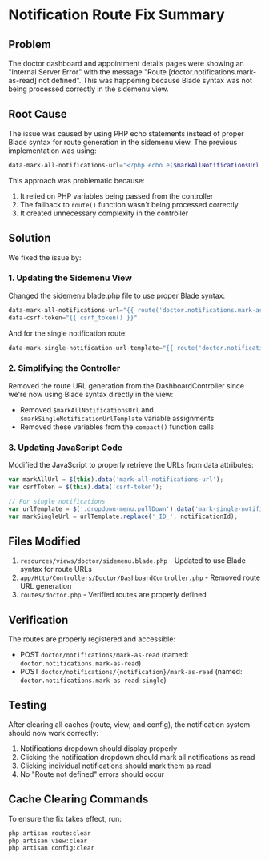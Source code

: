 # Notification Route Fix Summary

## Problem
The doctor dashboard and appointment details pages were showing an "Internal Server Error" with the message "Route [doctor.notifications.mark-as-read] not defined". This was happening because Blade syntax was not being processed correctly in the sidemenu view.

## Root Cause
The issue was caused by using PHP echo statements instead of proper Blade syntax for route generation in the sidemenu view. The previous implementation was using:
```php
data-mark-all-notifications-url="<?php echo e($markAllNotificationsUrl ?? route('doctor.notifications.mark-as-read')); ?>"
```

This approach was problematic because:
1. It relied on PHP variables being passed from the controller
2. The fallback to `route()` function wasn't being processed correctly
3. It created unnecessary complexity in the controller

## Solution
We fixed the issue by:

### 1. Updating the Sidemenu View
Changed the sidemenu.blade.php file to use proper Blade syntax:
```php
data-mark-all-notifications-url="{{ route('doctor.notifications.mark-as-read') }}"
data-csrf-token="{{ csrf_token() }}"
```

And for the single notification route:
```php
data-mark-single-notification-url-template="{{ route('doctor.notifications.mark-as-read-single', ['notification' => '_ID_']) }}"
```

### 2. Simplifying the Controller
Removed the route URL generation from the DashboardController since we're now using Blade syntax directly in the view:
- Removed `$markAllNotificationsUrl` and `$markSingleNotificationUrlTemplate` variable assignments
- Removed these variables from the `compact()` function calls

### 3. Updating JavaScript Code
Modified the JavaScript to properly retrieve the URLs from data attributes:
```javascript
var markAllUrl = $(this).data('mark-all-notifications-url');
var csrfToken = $(this).data('csrf-token');

// For single notifications
var urlTemplate = $('.dropdown-menu.pullDown').data('mark-single-notification-url-template');
var markSingleUrl = urlTemplate.replace('_ID_', notificationId);
```

## Files Modified
1. `resources/views/doctor/sidemenu.blade.php` - Updated to use Blade syntax for route URLs
2. `app/Http/Controllers/Doctor/DashboardController.php` - Removed route URL generation
3. `routes/doctor.php` - Verified routes are properly defined

## Verification
The routes are properly registered and accessible:
- POST `doctor/notifications/mark-as-read` (named: `doctor.notifications.mark-as-read`)
- POST `doctor/notifications/{notification}/mark-as-read` (named: `doctor.notifications.mark-as-read-single`)

## Testing
After clearing all caches (route, view, and config), the notification system should now work correctly:
1. Notifications dropdown should display properly
2. Clicking the notification dropdown should mark all notifications as read
3. Clicking individual notifications should mark them as read
4. No "Route not defined" errors should occur

## Cache Clearing Commands
To ensure the fix takes effect, run:
```bash
php artisan route:clear
php artisan view:clear
php artisan config:clear
```